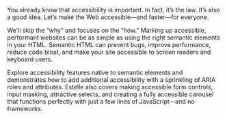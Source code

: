 You already know that accessibility is important. In fact, it’s the law. It’s also a good idea. Let’s make the Web accessible—and faster—for everyone.

We'll skip the “why” and focuses on the “how.” Marking up accessible, performant websites can be as simple as using the right semantic elements in your HTML. Semantic HTML can prevent bugs, improve performance, reduce code bloat, and make your site accessible to screen readers and keyboard users.

Explore accessibility features native to semantic elements and demonstrates how to add additional accessibility with a sprinkling of ARIA roles and attributes. Estelle also covers making accessible form controls, input masking, attractive selects, and creating a fully accessible carousel that functions perfectly with just a few lines of JavaScript—and no frameworks.

